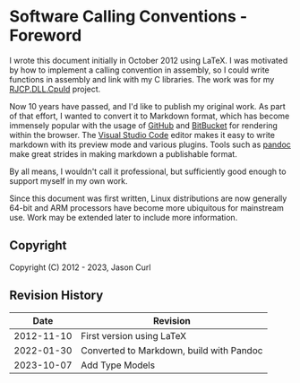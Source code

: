 # Software Calling Conventions - Foreword

I wrote this document initially in October 2012 using LaTeX. I was motivated by
how to implement a calling convention in assembly, so I could write functions in
assembly and link with my C libraries. The work was for my
[RJCP.DLL.CpuId](https://github.com/jcurl/RJCP.DLL.CpuId) project.

Now 10 years have passed, and I'd like to publish my original work. As part of
that effort, I wanted to convert it to Markdown format, which has become
immensely popular with the usage of [GitHub](https://github.com/) and
[BitBucket](https://bitbucket.org/product) for rendering within the browser. The
[Visual Studio Code](https://code.visualstudio.com/) editor makes it easy to
write markdown with its preview mode and various plugins. Tools such as
[pandoc](https://pandoc.org/) make great strides in making markdown a
publishable format.

By all means, I wouldn't call it professional, but sufficiently good enough to
support myself in my own work.

Since this document was first written, Linux distributions are now generally
64-bit and ARM processors have become more ubiquitous for mainstream use. Work
may be extended later to include more information.

## Copyright

Copyright (C) 2012 - 2023, Jason Curl

## Revision History

| Date       | Revision                                 |
| ---------- | ---------------------------------------- |
| 2012-11-10 | First version using LaTeX                |
| 2022-01-30 | Converted to Markdown, build with Pandoc |
| 2023-10-07 | Add Type Models                          |
